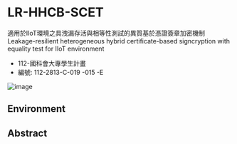 # LR-HHCB-SCET
適用於IIoT環境之具洩漏存活與相等性測試的異質基於憑證簽章加密機制</br>
Leakage-resilient heterogeneous hybrid certificate-based signcryption with equality test for IIoT environment
- 112-國科會大專學生計畫
- 編號: 112-2813-C-019 -015 -E

![image](https://github.com/vayne1125/LR-HHCB-SCET/assets/95048697/b44dfb90-0ac3-4c5e-ab63-5d0afa234b28)


## Environment

## Abstract
